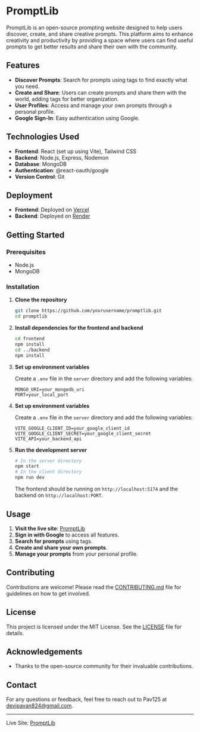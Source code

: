 # PromptLib

PromptLib is an open-source prompting website designed to help users discover, create, and share creative prompts. This platform aims to enhance creativity and productivity by providing a space where users can find useful prompts to get better results and share their own with the community.

## Features

- **Discover Prompts**: Search for prompts using tags to find exactly what you need.
- **Create and Share**: Users can create prompts and share them with the world, adding tags for better organization.
- **User Profiles**: Access and manage your own prompts through a personal profile.
- **Google Sign-In**: Easy authentication using Google.

## Technologies Used

- **Frontend**: React (set up using Vite), Tailwind CSS
- **Backend**: Node.js, Express, Nodemon
- **Database**: MongoDB
- **Authentication**: @react-oauth/google
- **Version Control**: Git

## Deployment

- **Frontend**: Deployed on [Vercel](https://vercel.com)
- **Backend**: Deployed on [Render](https://render.com)

## Getting Started

### Prerequisites

- Node.js
- MongoDB

### Installation

1. **Clone the repository**
    ```bash
    git clone https://github.com/yourusername/promptlib.git
    cd promptlib
    ```

2. **Install dependencies for the frontend and backend**
    ```bash
    cd frontend
    npm install
    cd ../backend
    npm install
    ```

3. **Set up environment variables**

    Create a `.env` file in the `server` directory and add the following variables:
    ```plaintext
    MONGO_URI=your_mongodb_uri
    PORT=your_local_port
    ```
4. **Set up environment variables**

    Create a `.env` file in the `server` directory and add the following variables:
    ```plaintext
    VITE_GOOGLE_CLIENT_ID=your_google_client_id
    VITE_GOOGLE_CLIENT_SECRET=your_google_client_secret
    VITE_API=your_backend_api
    ```

5. **Run the development server**
    ```bash
    # In the server directory
    npm start
    # In the client directory
    npm run dev
    ```

    The frontend should be running on `http://localhost:5174` and the backend on `http://localhost:PORT`.

## Usage

1. **Visit the live site**: [PromptLib](https://prompt-lib-nu.vercel.app)
2. **Sign in with Google** to access all features.
3. **Search for prompts** using tags.
4. **Create and share your own prompts**.
5. **Manage your prompts** from your personal profile.

## Contributing

Contributions are welcome! Please read the [CONTRIBUTING.md](CONTRIBUTING.md) file for guidelines on how to get involved.

## License

This project is licensed under the MIT License. See the [LICENSE](LICENSE) file for details.

## Acknowledgements

- Thanks to the open-source community for their invaluable contributions.

## Contact

For any questions or feedback, feel free to reach out to Pav125 at [devipavan824@gmail.com](mailto:devipavan824@gmail.com).

---

Live Site: [PromptLib](https://prompt-lib-nu.vercel.app)
